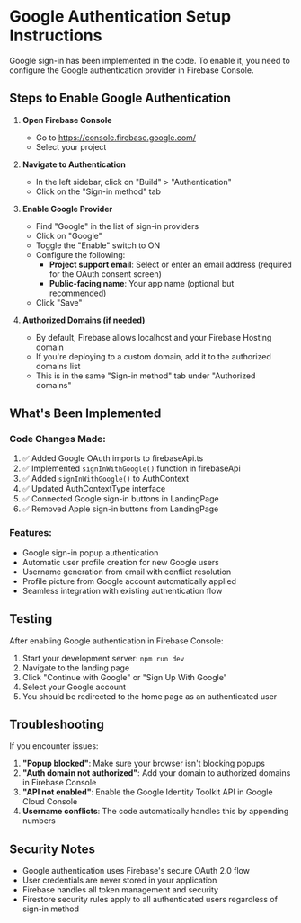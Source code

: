 # Google Authentication Setup Instructions

Google sign-in has been implemented in the code. To enable it, you need to configure the Google authentication provider in Firebase Console.

## Steps to Enable Google Authentication

1. **Open Firebase Console**
   - Go to https://console.firebase.google.com/
   - Select your project

2. **Navigate to Authentication**
   - In the left sidebar, click on "Build" > "Authentication"
   - Click on the "Sign-in method" tab

3. **Enable Google Provider**
   - Find "Google" in the list of sign-in providers
   - Click on "Google"
   - Toggle the "Enable" switch to ON
   - Configure the following:
     - **Project support email**: Select or enter an email address (required for the OAuth consent screen)
     - **Public-facing name**: Your app name (optional but recommended)
   - Click "Save"

4. **Authorized Domains (if needed)**
   - By default, Firebase allows localhost and your Firebase Hosting domain
   - If you're deploying to a custom domain, add it to the authorized domains list
   - This is in the same "Sign-in method" tab under "Authorized domains"

## What's Been Implemented

### Code Changes Made:
1. ✅ Added Google OAuth imports to firebaseApi.ts
2. ✅ Implemented `signInWithGoogle()` function in firebaseApi
3. ✅ Added `signInWithGoogle()` to AuthContext
4. ✅ Updated AuthContextType interface
5. ✅ Connected Google sign-in buttons in LandingPage
6. ✅ Removed Apple sign-in buttons from LandingPage

### Features:
- Google sign-in popup authentication
- Automatic user profile creation for new Google users
- Username generation from email with conflict resolution
- Profile picture from Google account automatically applied
- Seamless integration with existing authentication flow

## Testing

After enabling Google authentication in Firebase Console:

1. Start your development server: `npm run dev`
2. Navigate to the landing page
3. Click "Continue with Google" or "Sign Up With Google"
4. Select your Google account
5. You should be redirected to the home page as an authenticated user

## Troubleshooting

If you encounter issues:

1. **"Popup blocked"**: Make sure your browser isn't blocking popups
2. **"Auth domain not authorized"**: Add your domain to authorized domains in Firebase Console
3. **"API not enabled"**: Enable the Google Identity Toolkit API in Google Cloud Console
4. **Username conflicts**: The code automatically handles this by appending numbers

## Security Notes

- Google authentication uses Firebase's secure OAuth 2.0 flow
- User credentials are never stored in your application
- Firebase handles all token management and security
- Firestore security rules apply to all authenticated users regardless of sign-in method
